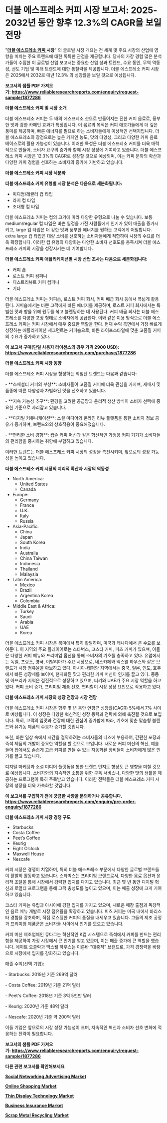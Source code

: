 <p><h1>더블 에스프레소 커피 시장 보고서: 2025-2032년 동안 향후 12.3%의 CAGR을 보일 전망</h1></p><p>"<strong><a href="https://www.reliableresearchreports.com/double-espresso-coffee-r1877286?utm_campaign=106&utm_medium=7&utm_source=Github&utm_content=ia&utm_term=10032025&utm_id=double-espresso-coffee">더블 에스프레소 커피&nbsp;</a></strong><strong>시장</strong>" 의 글로벌 시장 개요는 전 세계 및 주요 시장의 산업에 영향을 미치는 주요 트렌드에 대한 독특한 관점을 제공합니다. 당사의 가장 경험 많은 분석가들이 수집한 이 글로벌 산업 보고서는 중요한 산업 성과 트렌드, 수요 동인, 무역 역동성, 선도 기업 및 미래 트렌드에 대한 통찰력을 제공합니다. 더블 에스프레소 커피 시장은 2025에서 2032로 매년 12.3% 의 성장률을 보일 것으로 예상됩니다.&nbsp;</p>
<p><strong>보고서의 샘플 PDF 가져오기:&nbsp;<a href="https://www.reliableresearchreports.com/enquiry/request-sample/1877286?utm_campaign=106&utm_medium=7&utm_source=Github&utm_content=ia&utm_term=10032025&utm_id=double-espresso-coffee">https://www.reliableresearchreports.com/enquiry/request-sample/1877286</a></strong></p>
<p><strong>더블 에스프레소 커피 및 시장 소개</strong></p>
<p><p>더블 에스프레소 커피는 두 배의 에스프레소 샷으로 만들어지는 진한 커피 음료로, 풍부한 맛과 강한 카페인 효과가 특징입니다. 이 음료의 목적은 커피 애호가들에게 더 깊은 풍미를 제공하며, 빠른 에너지를 필요로 하는 소비자들에게 이상적인 선택지입니다. 더블 에스프레소의 장점으로는 높은 카페인 농도, 맛의 다양성, 그리고 다양한 커피 음료 베이스로의 활용 가능성이 있습니다. 이러한 특성은 더블 에스프레소 커피를 더욱 매력적으로 만들어, 소비자 요구의 증가와 함께 시장 성장에 기여하고 있습니다. 더블 에스프레소 커피 시장은 12.3%의 CAGR로 성장할 것으로 예상되며, 이는 커피 문화의 확산과 다양한 커피 경험을 선호하는 소비자의 증가에 기반하고 있습니다.</p></p>
<p><strong>더블 에스프레소 커피 시장 세분화</strong></p>
<p><strong>더블 에스프레소 커피 유형별 시장 분석은 다음으로 세분화됩니다:</strong></p>
<p><ul><li>미디엄/레귤러 컵 타입</li><li>라지 컵 타입</li><li>초대형 컵 타입</li></ul></p>
<p><p>더블 에스프레소 커피는 컵의 크기에 따라 다양한 유형으로 나눌 수 있습니다. 보통 medium/regular 컵 타입은 바쁜 일정을 가진 사람들에게 인기가 있어 매출을 증가시키고, large 컵 타입은 더 강한 맛과 풍부한 에너지를 원하는 고객에게 어필합니다. extra large 컵 타입은 대량 소비를 선호하는 소비자들에게 적합하여 시장의 수요를 더욱 확장합니다. 이러한 컵 유형의 다양화는 다양한 소비자 선호도를 충족시켜 더블 에스프레소 커피의 시장을 성장시키는 데 기여합니다.</p></p>
<p><strong>더블 에스프레소 커피 애플리케이션별 시장 산업 조사는 다음으로 세분화됩니다:</strong></p>
<p><ul><li>커피 숍</li><li>로스트 커피 컴퍼니</li><li>디스트리뷰트 커피 컴퍼니</li><li>기타</li></ul></p>
<p><p>더블 에스프레소 커피는 커피숍, 로스트 커피 회사, 커피 배급 회사 등에서 폭넓게 활용된다. 커피숍에서는 바쁜 고객에게 빠른 에너지를 제공하며, 로스트 커피 회사에서는 특별한 맛과 향을 위해 원두를 볶고 블렌딩하는 데 사용된다. 커피 배급 회사는 더블 에스프레소를 다양한 포장 형태로 소비자에게 공급한다. 이와 같은 이용 방식으로 더블 에스프레소 커피는 커피 시장에서 매우 중요한 역할을 한다. 현재 수익 측면에서 가장 빠르게 성장하는 애플리케이션 세그먼트는 커피숍으로, 바쁜 라이프스타일에 맞춘 고품질 커피의 수요가 증가하고 있다.</p></p>
<p><strong>이 보고서 구매(단일 사용자 라이센스의 경우 가격 2900 USD): <a href="https://www.reliableresearchreports.com/purchase/1877286?utm_campaign=106&utm_medium=7&utm_source=Github&utm_content=ia&utm_term=10032025&utm_id=double-espresso-coffee">https://www.reliableresearchreports.com/purchase/1877286</a></strong></p>
<p><strong>더블 에스프레소 커피 시장 동향</strong></p>
<p><p>더블 에스프레소 커피 시장을 형성하는 최첨단 트렌드는 다음과 같습니다:</p><p>- **스페셜티 커피의 부상**: 소비자들이 고품질 커피에 더욱 관심을 가지며, 재배지 및 품종에 따른 다양성과 차별화된 맛을 선호하고 있습니다.  </p><p>- **지속 가능성 추구**: 환경을 고려한 공급망과 윤리적 생산 방식이 소비자 선택에 중요한 기준으로 자리잡고 있습니다.  </p><p>- **디지털 커뮤니케이션**: 소셜 미디어와 온라인 리뷰 플랫폼을 통한 소비자 정보 공유가 증가하며, 브랜드와의 상호작용이 중요해졌습니다.  </p><p>- **편리한 소비 경험**: 캡슐 커피 머신과 같은 혁신적인 가정용 커피 기기가 소비자들의 편리함을 중시하는 취향에 부합하고 있습니다.  </p><p>이러한 트렌드는 더블 에스프레소 커피 시장의 성장을 촉진시키며, 앞으로의 성장 가능성을 높이고 있습니다.</p></p>
<p><strong>더블 에스프레소 커피 시장의 지리적 확산과 시장의 역동성</strong></p>
<p><ul>
    <li>
        North America:
        <ul>
            <li>United States</li>
            <li>Canada</li>
        </ul>
    </li>
    <li>
        Europe:
        <ul>
            <li>Germany</li>
            <li>France</li>
            <li>U.K.</li>
            <li>Italy</li>
            <li>Russia</li>
        </ul>
    </li>
    <li>
        Asia-Pacific:
        <ul>
            <li>China</li>
            <li>Japan</li>
            <li>South Korea</li>
            <li>India</li>
            <li>Australia</li>
            <li>China Taiwan</li>
            <li>Indonesia</li>
            <li>Thailand</li>
            <li>Malaysia</li>
        </ul>
    </li>
    <li>
        Latin America:
        <ul>
            <li>Mexico</li>
            <li>Brazil</li>
            <li>Argentina Korea</li>
            <li>Colombia</li>
        </ul>
    </li>
    <li>
        Middle East & Africa:
        <ul>
            <li>Turkey</li>
            <li>Saudi</li>
            <li>Arabia</li>
            <li>UAE</li>
            <li>Korea</li>
        </ul>
    </li>
    </ul></p>
<p><p>더블 에스프레소 커피 시장은 북미에서 특히 활발하며, 미국과 캐나다에서 큰 수요를 보여준다. 이 지역의 주요 플레이어로는 스타벅스, 코스타 커피, 피츠 커피가 있으며, 이들은 다양한 커피 메뉴와 프리미엄 옵션을 통해 소비자의 기호를 충족하고 있다. 유럽에서는 독일, 프랑스, 영국, 이탈리아가 주요 시장으로, 네스카페와 맥스웰 하우스와 같은 브랜드가 시장 점유율을 확보하고 있다. 아시아-태평양 지역에서는 중국, 일본, 인도, 호주에서 빠른 성장세를 보이며, 현지화된 맛과 편리한 커피 머신이 인기를 끌고 있다. 중동 및 아프리카 지역은 점진적으로 성장하고 있으며, 터키와 UAE가 주요 시장 역할을 하고 있다. 커피 소비 증가, 프리미엄 제품 선호, 편리함이 시장 성장 요인으로 작용하고 있다.</p></p>
<p><strong>더블 에스프레소 커피 시장의 성장 전망과 시장 전망</strong></p>
<p><p>더블 에스프레소 커피 시장은 향후 몇 년 동안 연평균 성장률(CAGR) 5%에서 7% 사이로 예상됩니다. 이 성장은 다양한 혁신적인 성장 동력과 전략에 의해 촉진될 것으로 보입니다. 특히, 고객의 입맛과 건강에 대한 관심이 증가함에 따라, 기호에 맞춘 맞춤형 블렌드와 유기농 제품의 수요가 증가할 것입니다. </p><p>또한, 바쁜 일상 속에서 시간을 절약하려는 소비자들의 니즈에 부응하여, 간편한 포장과 즉석 제품의 개발이 중요한 역할을 할 것으로 보입니다. 새로운 커피 머신의 혁신, 예를 들어 집에서도 손쉽게 고급 커피를 만들 수 있는 자동화된 장비들이 소비자에게 많은 인기를 끌고 있습니다. </p><p>디지털 마케팅과 소셜 미디어 플랫폼을 통한 브랜드 인지도 향상도 큰 영향을 미칠 것으로 예상됩니다. 소비자와의 지속적인 소통을 위한 구독 서비스나, 다양한 맛의 샘플을 제공하는 프로그램이 특히 주목받고 있습니다. 이러한 전략들은 더블 에스프레소 커피 시장의 성장을 더욱 가속화할 것입니다.</p></p>
<p><strong>이 보고서를 구입하기 전에 궁금한 사항을 문의하거나 공유합니다. <a href="https://www.reliableresearchreports.com/enquiry/pre-order-enquiry/1877286?utm_campaign=106&utm_medium=7&utm_source=Github&utm_content=ia&utm_term=10032025&utm_id=double-espresso-coffee">https://www.reliableresearchreports.com/enquiry/pre-order-enquiry/1877286</a></strong></p>
<p><strong>더블 에스프레소 커피 시장 경쟁 구도</strong></p>
<p><ul><li>Starbucks</li><li>Costa Coffee</li><li>Peet’s Coffee</li><li>Keurig</li><li>Eight O’clock</li><li>Maxwell House</li><li>Nescafe</li></ul></p>
<p><p>커피 시장은 경쟁이 치열하며, 특히 더블 에스프레소 부문에서 다양한 글로벌 브랜드들이 활발히 활동하고 있습니다. 스타벅스는 프리미엄 브랜드로서, 다양한 음료 옵션과 윤리적 조달을 통해 시장에서 강력한 입지를 다지고 있습니다. 최근 몇 년 동안 디지털 혁신과 로열티 프로그램을 통해 고객 충성도를 높이고 있으며, 이는 매출 성장에 크게 기여하고 있습니다.</p><p>코스타 커피는 유럽과 아시아에 강한 입지를 가지고 있으며, 새로운 매장 출점과 독창적인 음료 메뉴 개발로 시장 점유율을 확장하고 있습니다. 피츠 커피는 미국 내에서 바리스타 경험을 강조하며, 직접 로스팅한 커피의 품질을 내세우고 있습니다. 그들의 제조 공정과 프리미엄 제품군은 소비자들 사이에서 인기를 모으고 있습니다.</p><p>커피 머신 제조업체인 큐다그는 혁신적인 K컵 시스템으로 즉석에서 커피를 만드는 편리함을 제공하여 가정 시장에서 큰 인기를 얻고 있으며, 이는 매출 증가에 큰 역할을 했습니다. 에이트 오클락과 맥스웰 하우스는 이른바 "대중적" 브랜드로, 가격 경쟁력을 바탕으로 시장에서 입지를 강화하고 있습니다.</p><p>매출 수익(선택 기업):</p><p>- Starbucks: 2019년 기준 269억 달러</p><p>- Costa Coffee: 2019년 기준 21억 달러</p><p>- Peet's Coffee: 2018년 기준 3억 5천만 달러</p><p>- Keurig: 2020년 기준 48억 달러</p><p>- Nescafe: 2020년 기준 약 200억 달러</p><p>이들 기업은 앞으로의 시장 성장 가능성이 크며, 지속적인 혁신과 소비자 선호 변화에 적응하는 전략이 필요합니다.</p></p>
<p><strong>보고서의 샘플 PDF 가져오기:&nbsp;<a href="https://www.reliableresearchreports.com/enquiry/request-sample/1877286?utm_campaign=106&utm_medium=7&utm_source=Github&utm_content=ia&utm_term=10032025&utm_id=double-espresso-coffee">https://www.reliableresearchreports.com/enquiry/request-sample/1877286</a></strong></p>
<p><strong></strong></p>
<p><strong></strong></p>
<p><strong></strong></p>
<p><strong></strong></p>
<p><strong>다른 관련 보고서를 확인해보세요</strong></p>
<p><strong><p><a href="https://github.com/yepezkommakp/Market-Research-Report-List-1/blob/main/social-networking-advertising-market.md?utm_campaign=106&utm_medium=7&utm_source=Github&utm_content=ia&utm_term=10032025&utm_id=double-espresso-coffee">Social Networking Advertising Market</a></p><p><a href="https://github.com/syiqvanyo/Market-Research-Report-List-1/blob/main/online-shopping-market.md?utm_campaign=106&utm_medium=7&utm_source=Github&utm_content=ia&utm_term=10032025&utm_id=double-espresso-coffee">Online Shopping Market</a></p><p><a href="https://github.com/warshatulang0/Market-Research-Report-List-1/blob/main/thin-display-technology-market.md?utm_campaign=106&utm_medium=7&utm_source=Github&utm_content=ia&utm_term=10032025&utm_id=double-espresso-coffee">Thin Display Technology Market</a></p><p><a href="https://github.com/kryshaprilbb/Market-Research-Report-List-1/blob/main/business-insurance-market.md?utm_campaign=106&utm_medium=7&utm_source=Github&utm_content=ia&utm_term=10032025&utm_id=double-espresso-coffee">Business Insurance Market</a></p><p><a href="https://github.com/kolffmaris58/Market-Research-Report-List-1/blob/main/scrap-metal-recycling-market.md?utm_campaign=106&utm_medium=7&utm_source=Github&utm_content=ia&utm_term=10032025&utm_id=double-espresso-coffee">Scrap Metal Recycling Market</a></p></strong></p>
<p></p>